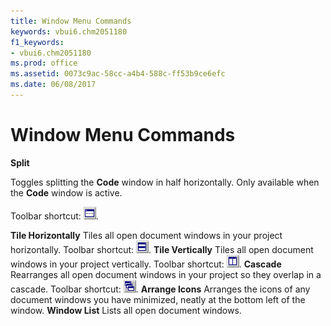 ```yaml
---
title: Window Menu Commands
keywords: vbui6.chm2051180
f1_keywords:
- vbui6.chm2051180
ms.prod: office
ms.assetid: 0073c9ac-58cc-a4b4-588c-ff53b9ce6efc
ms.date: 06/08/2017
---
```



# Window Menu Commands

 **Split**

Toggles splitting the  **Code** window in half horizontally. Only available when the **Code** window is active.

Toolbar shortcut: 
![Toolbar button](../../../images/tbr_splt_ZA01201747.gif).

 **Tile Horizontally**
Tiles all open document windows in your project horizontally.
Toolbar shortcut: 
![Toolbar button](../../../images/tbr_tleh_ZA01201757.gif).
 **Tile Vertically**
Tiles all open document windows in your project vertically.
Toolbar shortcut: 
![Toolbar button](../../../images/tbr_tlev_ZA01201758.gif).
 **Cascade**
Rearranges all open document windows in your project so they overlap in a cascade.
Toolbar shortcut: 
![Toolbar button](../../../images/tbr_csde_ZA01201693.gif).
 **Arrange Icons**
Arranges the icons of any document windows you have minimized, neatly at the bottom left of the window.
 **Window List**
Lists all open document windows.

